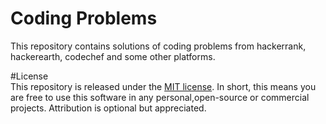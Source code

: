 # Coding Problems<br>
This repository contains solutions of coding problems from hackerrank, hackerearth, codechef and some other platforms.

#License<br>
This repository is released under the [MIT license](https://opensource.org/licenses/MIT). In short, this means you are free to use this software in any personal,open-source or commercial projects. Attribution is optional but appreciated.

